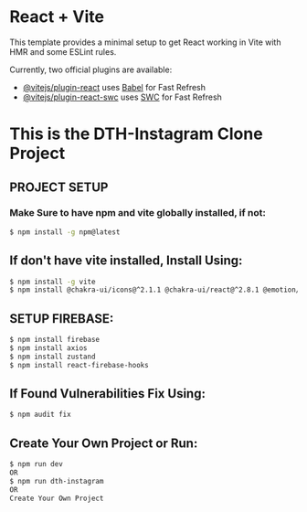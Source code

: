 # React + Vite

This template provides a minimal setup to get React working in Vite with HMR and some ESLint rules.

Currently, two official plugins are available:

- [@vitejs/plugin-react](https://github.com/vitejs/vite-plugin-react/blob/main/packages/plugin-react/README.md) uses [Babel](https://babeljs.io/) for Fast Refresh
- [@vitejs/plugin-react-swc](https://github.com/vitejs/vite-plugin-react-swc) uses [SWC](https://swc.rs/) for Fast Refresh


# This is the  DTH-Instagram Clone Project 


## PROJECT SETUP

### Make Sure to have npm and vite globally installed, if not:
```bash
$ npm install -g npm@latest
```

## If don't have vite installed, Install Using:
```bash
$ npm install -g vite 
$ npm install @chakra-ui/icons@^2.1.1 @chakra-ui/react@^2.8.1 @emotion/react@^11.11.1 @emotion/styled@^11.11.0 firebase@^10.5.2 framer-motion@^10.16.4 react@^18.2.0 react-dom@^18.2.0 react-firebase-hooks@^5.1.1 react-icons@^4.11.0 react-router-dom@^6.17.0 zustand@^4.4.5
```

## SETUP FIREBASE:
```bash
$ npm install firebase  
$ npm install axios
$ npm install zustand
$ npm install react-firebase-hooks
```

## If Found Vulnerabilities Fix Using:
```bash
$ npm audit fix
```

## Create Your Own Project or Run:
```bash
$ npm run dev
OR
$ npm run dth-instagram
OR
Create Your Own Project
```